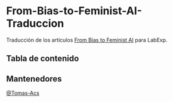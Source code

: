 # From-Bias-to-Feminist-AI-Traduccion
Traducción de los artículos [From Bias to Feminist AI](https://feministai.pubpub.org/from-bias-to-feminist-ai) para LabExp.

## Tabla de contenido


## Mantenedores
[@Tomas-Acs](https://github.com/Tomas-Acs)

